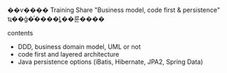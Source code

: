 


��ѵ����
Training Share "Business model, code first & persistence"
ҵ��ģ�ͣ����ȴ��룬����

contents

- DDD, business domain model, UML or not
- code first and layered architecture
- Java persistence options (iBatis, Hibernate, JPA2, Spring Data)

